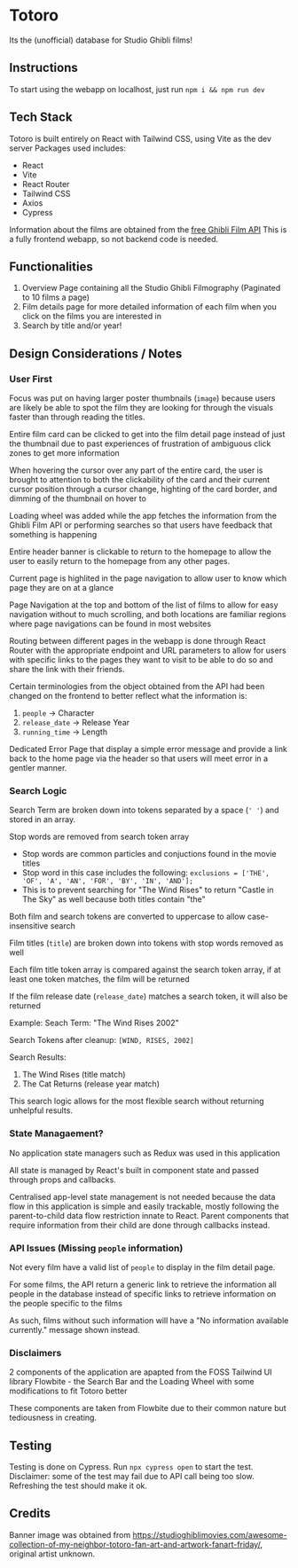 # Totoro
Its the (unofficial) database for Studio Ghibli films!

## Instructions
To start using the webapp on localhost, just run ``` npm i && npm run dev ```

## Tech Stack
Totoro is built entirely on React with Tailwind CSS, using Vite as the dev server
Packages used includes:
- React
- Vite
- React Router
- Tailwind CSS
- Axios
- Cypress

Information about the films are obtained from the [free Ghibli Film API](https://ghibliapi.vercel.app/#tag/Films)
This is a fully frontend webapp, so not backend code is needed.

## Functionalities
1. Overview Page containing all the Studio Ghibli Filmography (Paginated to 10 films a page)
2. Film details page for more detailed information of each film when you click on the films you are interested in
3. Search by title and/or year!

## Design Considerations / Notes
### User First
Focus was put on having larger poster thumbnails (```image```) because users are likely be able to spot the film they are looking for through the visuals faster than through reading the titles. 

Entire film card can be clicked to get into the film detail page instead of just the thumbnail due to past experiences of frustration of ambiguous click zones to get more information

When hovering the cursor over any part of the entire card, the user is brought to attention to both the clickability of the card and their current cursor position through a cursor change, highting of the card border, and dimming of the thumbnail on hover to 

Loading wheel was added while the app fetches the information from the Ghibli Film API or performing searches so that users have feedback that something is happening

Entire header banner is clickable to return to the homepage to allow the user to easily return to the homepage from any other pages.

Current page is highlited in the page navigation to allow user to know which page they are on at a glance

Page Navigation at the top and bottom of the list of films to allow for easy navigation without to much scrolling, and both locations are familiar regions where page navigations can be found in most websites

Routing between different pages in the webapp is done through React Router with the appropriate endpoint and URL parameters to allow for users with specific links to the pages they want to visit to be able to do so and share the link with their friends.

Certain terminologies from the object obtained from the API had been changed on the frontend to better reflect what the information is:
1. ```people``` -> Character
2. ```release_date``` -> Release Year
3. ```running_time``` ->  Length

Dedicated Error Page that display a simple error message and provide a link back to the home page via the header so that users will meet error in a gentler manner. 

### Search Logic
Search Term are broken down into tokens separated by a space (```' '```) and stored in an array.

Stop words are removed from search token array
- Stop words are common particles and conjuctions found in the movie titles
- Stop word in this case includes the following: ```exclusions = ['THE', 'OF', 'A', 'AN', 'FOR', 'BY', 'IN', 'AND'];```
- This is to prevent searching for "The Wind Rises" to return "Castle in The Sky" as well because both titles contain "the"

Both film and search tokens are converted to uppercase to allow case-insensitive search

Film titles (```title```) are broken down into tokens with stop words removed as well

Each film title token array is compared against the search token array, if at least one token matches, the film will be returned

If the film release date  (```release_date```) matches a search token, it will also be returned

Example:
Seach Term: "The Wind Rises 2002" 

Search Tokens after cleanup: ```[WIND, RISES, 2002]```

Search Results:
1. The Wind Rises (title match)
2. The Cat Returns (release year match)

This search logic allows for the most flexible search without returning unhelpful results.

### State Managaement?
No application state managers such as Redux was used in this application

All state is managed by React's built in component state and passed through props and callbacks. 

Centralised app-level state management is not needed because the data flow in this application is simple and easily trackable, mostly following the parent-to-child data flow restriction innate to React. Parent components that require information from their child are done through callbacks instead.

### API Issues (Missing ```people``` information)
Not every film have a valid list of ```people``` to display in the film detail page. 

For some films, the API return a generic link to retrieve the information all people in the database instead of specific links to retrieve information on the people specific to the films

As such, films without such information will have a "No information available currently." message shown instead.

### Disclaimers
2 components of the application are apapted from the FOSS Tailwind UI library Flowbite - the Search Bar and the Loading Wheel with some modifications to fit Totoro better

These components are taken from Flowbite due to their common nature but tediousness in creating.

## Testing
Testing is done on Cypress.
Run `npx cypress open` to start the test.
Disclaimer: some of the test may fail due to API call being too slow. Refreshing the test should make it ok.

## Credits
Banner image was obtained from https://studioghiblimovies.com/awesome-collection-of-my-neighbor-totoro-fan-art-and-artwork-fanart-friday/, original artist unknown.
